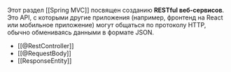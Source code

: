 Этот раздел [[Spring MVC]] посвящен созданию **RESTful веб-сервисов**. Это API, с которыми другие приложения (например, фронтенд на React или мобильное приложение) могут общаться по протоколу HTTP, обычно обмениваясь данными в формате JSON.

- [[@RestController]]
- [[@RequestBody]]
- [[ResponseEntity]]